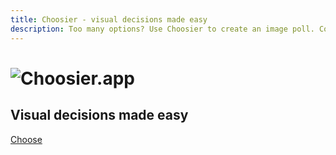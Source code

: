 ```yaml
---
title: Choosier - visual decisions made easy
description: Too many options? Use Choosier to create an image poll. Collect votes from friends, colleagues and customers. Perfect for art, design, fashion and photography.
---
```


# ![Choosier.app](Choosier.svg)

## Visual decisions made easy

[Choose](/1)
